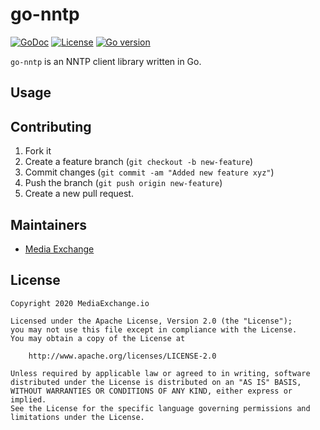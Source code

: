 # go-nntp

[![GoDoc](https://godoc.org/github.com/mediaexchange/nazbaz/github?status.svg)](https://godoc.org/github.com/mediaexchange/go-nntp)
[![License](https://img.shields.io/badge/license-Apache--2.0-blue.svg)](https://www.apache.org/licenses/LICENSE-2.0)
[![Go version](https://img.shields.io/badge/go-~%3E1.15-green.svg)](https://golang.org/doc/devel/release.html#go1.15)

`go-nntp` is an NNTP client library written in Go.

## Usage



## Contributing

 1.  Fork it
 2.  Create a feature branch (`git checkout -b new-feature`)
 3.  Commit changes (`git commit -am "Added new feature xyz"`)
 4.  Push the branch (`git push origin new-feature`)
 5.  Create a new pull request.

## Maintainers

* [Media Exchange](http://github.com/MediaExchange)

## License

    Copyright 2020 MediaExchange.io
     
    Licensed under the Apache License, Version 2.0 (the "License");
    you may not use this file except in compliance with the License.
    You may obtain a copy of the License at
    
        http://www.apache.org/licenses/LICENSE-2.0
    
    Unless required by applicable law or agreed to in writing, software
    distributed under the License is distributed on an "AS IS" BASIS,
    WITHOUT WARRANTIES OR CONDITIONS OF ANY KIND, either express or implied.
    See the License for the specific language governing permissions and
    limitations under the License.
